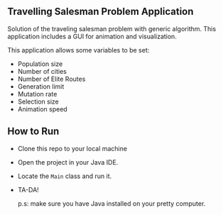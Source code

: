 ## Travelling Salesman Problem Application
Solution of the traveling salesman problem with generic algorithm. This application includes a GUI for animation and visualization. 

This application allows some variables to be set:
* Population size
* Number of cities
* Number of Elite Routes
* Generation limit
* Mutation rate
* Selection size
* Animation speed


 
## How to Run
* Clone this repo to your local machine
* Open the project in your Java IDE.
* Locate the `Main` class and run it.
* TA-DA!

  p.s: make sure you have Java installed on your pretty computer.
